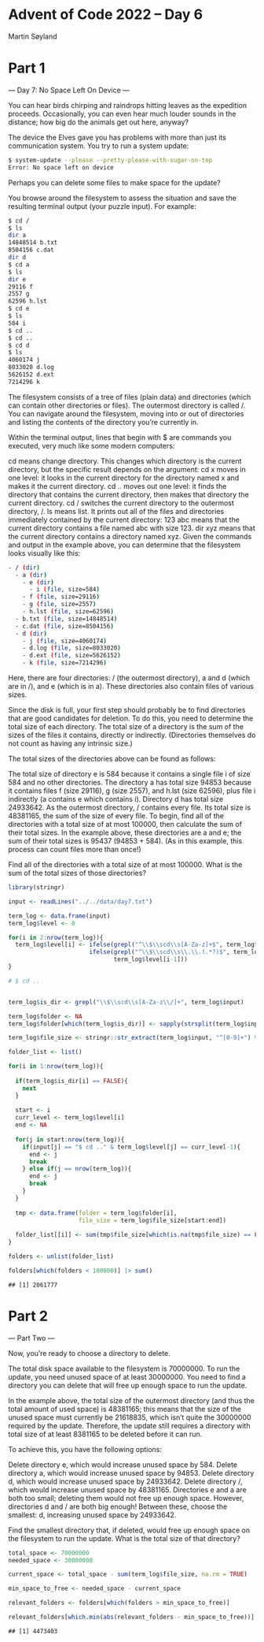 Advent of Code 2022 – Day 6
================
Martin Søyland

# Part 1

— Day 7: No Space Left On Device —

You can hear birds chirping and raindrops hitting leaves as the
expedition proceeds. Occasionally, you can even hear much louder sounds
in the distance; how big do the animals get out here, anyway?

The device the Elves gave you has problems with more than just its
communication system. You try to run a system update:

``` bash
$ system-update --please --pretty-please-with-sugar-on-top 
Error: No space left on device
```

Perhaps you can delete some files to make space for the update?

You browse around the filesystem to assess the situation and save the
resulting terminal output (your puzzle input). For example:

``` bash
$ cd /
$ ls
dir a
14848514 b.txt
8504156 c.dat
dir d
$ cd a
$ ls
dir e
29116 f
2557 g
62596 h.lst
$ cd e
$ ls
584 i
$ cd ..
$ cd ..
$ cd d
$ ls
4060174 j
8033020 d.log
5626152 d.ext
7214296 k
```

The filesystem consists of a tree of files (plain data) and directories
(which can contain other directories or files). The outermost directory
is called /. You can navigate around the filesystem, moving into or out
of directories and listing the contents of the directory you’re
currently in.

Within the terminal output, lines that begin with \$ are commands you
executed, very much like some modern computers:

cd means change directory. This changes which directory is the current
directory, but the specific result depends on the argument: cd x moves
in one level: it looks in the current directory for the directory named
x and makes it the current directory. cd .. moves out one level: it
finds the directory that contains the current directory, then makes that
directory the current directory. cd / switches the current directory to
the outermost directory, /. ls means list. It prints out all of the
files and directories immediately contained by the current directory:
123 abc means that the current directory contains a file named abc with
size 123. dir xyz means that the current directory contains a directory
named xyz. Given the commands and output in the example above, you can
determine that the filesystem looks visually like this:

``` bash
- / (dir)
  - a (dir)
    - e (dir)
      - i (file, size=584)
    - f (file, size=29116)
    - g (file, size=2557)
    - h.lst (file, size=62596)
  - b.txt (file, size=14848514)
  - c.dat (file, size=8504156)
  - d (dir)
    - j (file, size=4060174)
    - d.log (file, size=8033020)
    - d.ext (file, size=5626152)
    - k (file, size=7214296)
```

Here, there are four directories: / (the outermost directory), a and d
(which are in /), and e (which is in a). These directories also contain
files of various sizes.

Since the disk is full, your first step should probably be to find
directories that are good candidates for deletion. To do this, you need
to determine the total size of each directory. The total size of a
directory is the sum of the sizes of the files it contains, directly or
indirectly. (Directories themselves do not count as having any intrinsic
size.)

The total sizes of the directories above can be found as follows:

The total size of directory e is 584 because it contains a single file i
of size 584 and no other directories. The directory a has total size
94853 because it contains files f (size 29116), g (size 2557), and h.lst
(size 62596), plus file i indirectly (a contains e which contains i).
Directory d has total size 24933642. As the outermost directory, /
contains every file. Its total size is 48381165, the sum of the size of
every file. To begin, find all of the directories with a total size of
at most 100000, then calculate the sum of their total sizes. In the
example above, these directories are a and e; the sum of their total
sizes is 95437 (94853 + 584). (As in this example, this process can
count files more than once!)

Find all of the directories with a total size of at most 100000. What is
the sum of the total sizes of those directories?

``` r
library(stringr)

input <- readLines("../../data/day7.txt")

term_log <- data.frame(input)
term_log$level <- 0

for(i in 2:nrow(term_log)){
  term_log$level[i] <- ifelse(grepl("^\\$\\scd\\s[A-Za-z]+$", term_log$input[i]), term_log$level[i-1] + 1,
                       ifelse(grepl("^\\$\\scd\\s\\.\\.(.*?)$", term_log$input[i]), term_log$level[i-1] - 1,
                              term_log$level[i-1]))
}

# $ cd ..


term_log$is_dir <- grepl("\\$\\scd\\s[A-Za-z\\/]+", term_log$input)

term_log$folder <- NA
term_log$folder[which(term_log$is_dir)] <- sapply(strsplit(term_log$input[which(term_log$is_dir)], "\\s"), "[[", 3) 

term_log$file_size <- stringr::str_extract(term_log$input, "^[0-9]+") %>% as.numeric()

folder_list <- list()

for(i in 1:nrow(term_log)){
  
  if(term_log$is_dir[i] == FALSE){
    next
  }
  
  start <- i
  curr_level <- term_log$level[i]
  end <- NA
  
  for(j in start:nrow(term_log)){
    if(input[j] == "$ cd .." & term_log$level[j] == curr_level-1){
      end <- j
      break
    } else if(j == nrow(term_log)){
      end <- j
      break
    }
  }
  
  tmp <- data.frame(folder = term_log$folder[i],
                    file_size = term_log$file_size[start:end])
  
  folder_list[[i]] <- sum(tmp$file_size[which(is.na(tmp$file_size) == FALSE)])
}

folders <- unlist(folder_list)

folders[which(folders < 100000)] |> sum()
```

    ## [1] 2061777

# Part 2

— Part Two —

Now, you’re ready to choose a directory to delete.

The total disk space available to the filesystem is 70000000. To run the
update, you need unused space of at least 30000000. You need to find a
directory you can delete that will free up enough space to run the
update.

In the example above, the total size of the outermost directory (and
thus the total amount of used space) is 48381165; this means that the
size of the unused space must currently be 21618835, which isn’t quite
the 30000000 required by the update. Therefore, the update still
requires a directory with total size of at least 8381165 to be deleted
before it can run.

To achieve this, you have the following options:

Delete directory e, which would increase unused space by 584. Delete
directory a, which would increase unused space by 94853. Delete
directory d, which would increase unused space by 24933642. Delete
directory /, which would increase unused space by 48381165. Directories
e and a are both too small; deleting them would not free up enough
space. However, directories d and / are both big enough! Between these,
choose the smallest: d, increasing unused space by 24933642.

Find the smallest directory that, if deleted, would free up enough space
on the filesystem to run the update. What is the total size of that
directory?

``` r
total_space <- 70000000
needed_space <- 30000000

current_space <- total_space - sum(term_log$file_size, na.rm = TRUE)

min_space_to_free <- needed_space - current_space

relevant_folders <- folders[which(folders > min_space_to_free)]

relevant_folders[which.min(abs(relevant_folders - min_space_to_free))]
```

    ## [1] 4473403
